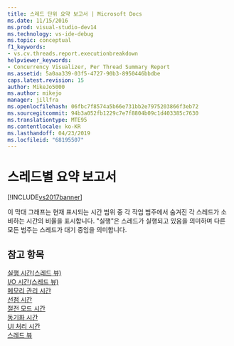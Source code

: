 ```yaml
---
title: 스레드 단위 요약 보고서 | Microsoft Docs
ms.date: 11/15/2016
ms.prod: visual-studio-dev14
ms.technology: vs-ide-debug
ms.topic: conceptual
f1_keywords:
- vs.cv.threads.report.executionbreakdown
helpviewer_keywords:
- Concurrency Visualizer, Per Thread Summary Report
ms.assetid: 5a0aa339-03f5-4727-90b3-8950446bbdbe
caps.latest.revision: 15
author: MikeJo5000
ms.author: mikejo
manager: jillfra
ms.openlocfilehash: 06fbc7f8574a5b66e731bb2e7975203866f3eb72
ms.sourcegitcommit: 94b3a052fb1229c7e7f8804b09c1d403385c7630
ms.translationtype: MTE95
ms.contentlocale: ko-KR
ms.lasthandoff: 04/23/2019
ms.locfileid: "68195507"
---
```

# <a name="per-thread-summary-report"></a>스레드별 요약 보고서
[!INCLUDE[vs2017banner](../includes/vs2017banner.md)]

이 막대 그래프는 현재 표시되는 시간 범위 중 각 작업 범주에서 숨겨진 각 스레드가 소비하는 시간의 비율을 표시합니다. "실행"은 스레드가 실행되고 있음을 의미하며 다른 모든 범주는 스레드가 대기 중임을 의미합니다.  
  
## <a name="see-also"></a>참고 항목  
 [실행 시간(스레드 뷰)](../profiling/execution-time-threads-view.md)   
 [I/O 시간(스레드 뷰)](../profiling/i-o-time-threads-view.md)   
 [메모리 관리 시간](../profiling/memory-management-time.md)   
 [선점 시간](../profiling/preemption-time.md)   
 [절전 모드 시간](../profiling/sleep-time.md)   
 [동기화 시간](../profiling/synchronization-time.md)   
 [UI 처리 시간](../profiling/ui-processing-time.md)   
 [스레드 뷰](../profiling/threads-view-parallel-performance.md)
